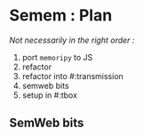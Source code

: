 # Semem : Plan

*Not necessarily in the right order :*

1. port `memoripy` to JS
2. refactor
3. refactor into #:transmission
4. semweb bits
5. setup in #:tbox


## SemWeb bits
